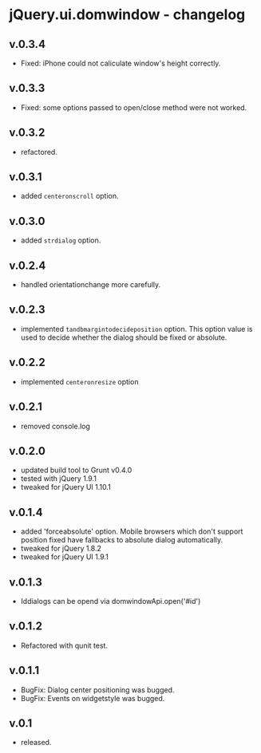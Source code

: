 # jQuery.ui.domwindow - changelog

## v.0.3.4

* Fixed: iPhone could not caliculate window's height correctly.

## v.0.3.3

* Fixed: some options passed to open/close method were not worked.

## v.0.3.2

* refactored.

## v.0.3.1

* added `centeronscroll` option.

## v.0.3.0

* added `strdialog` option.

## v.0.2.4

* handled orientationchange more carefully.

## v.0.2.3

* implemented `tandbmargintodecideposition` option. This option value is used to decide whether the dialog should be fixed or absolute.

## v.0.2.2

* implemented `centeronresize` option

## v.0.2.1

* removed console.log

## v.0.2.0

* updated build tool to Grunt v0.4.0
* tested with jQuery 1.9.1
* tweaked for jQuery UI 1.10.1

## v.0.1.4

* added 'forceabsolute' option. Mobile browsers which don't support position fixed have fallbacks to absolute dialog automatically.
* tweaked for jQuery 1.8.2
* tweaked for jQuery UI 1.9.1

## v.0.1.3

* Iddialogs can be opend via domwindowApi.open('#id')

## v.0.1.2

* Refactored with qunit test.

## v.0.1.1

* BugFix: Dialog center positioning was bugged.
* BugFix: Events on widgetstyle was bugged.

## v.0.1

* released.

